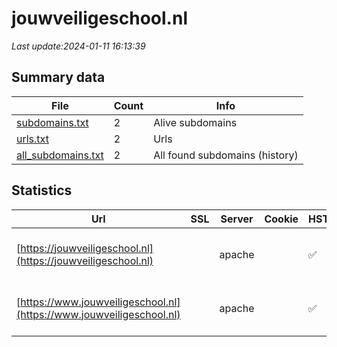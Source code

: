 # jouwveiligeschool.nl
*Last update:2024-01-11 16:13:39*
## Summary data
| File       | Count | Info |
|------------|-------|------|
|[subdomains.txt](/data/jouwveiligeschool/subdomains.txt)|2|Alive subdomains|
|[urls.txt](/data/jouwveiligeschool/urls.txt)|2|Urls|
|[all_subdomains.txt](/data/jouwveiligeschool/all_subdomains.txt)|2|All found subdomains (history)|
## Statistics
| Url | SSL | Server | Cookie | HSTS | CSP | XFO | XXP | RP | Tech |
|------------|-------|------|------|------|------|------|------|------|------|
|[https://jouwveiligeschool.nl](https://jouwveiligeschool.nl)| |apache| |:white_check_mark: | |:white_check_mark: | |:white_check_mark: |Apache HTTP Server H...|
|[https://www.jouwveiligeschool.nl](https://www.jouwveiligeschool.nl)| |apache| |:white_check_mark: | |:white_check_mark: | |:white_check_mark: |Apache HTTP Server D...|